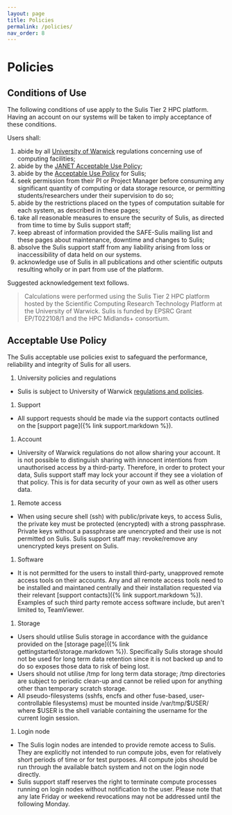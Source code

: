```yaml
---
layout: page
title: Policies
permalink: /policies/
nav_order: 8
---
```


# Policies

## Conditions of Use

The following conditions of use apply to the Sulis Tier 2 HPC platform. Having an account on our systems will be taken to imply acceptance of these conditions.

Users shall:

1. abide by all [University of Warwick](http://www2.warwick.ac.uk/services/gov/calendar/section2/regulations/computing/) regulations concerning use of computing facilities;
1. abide by the [JANET Acceptable Use Policy](https://community.jisc.ac.uk/library/acceptable-use-policy);
1. abide by the [Acceptable Use Policy](#acceptable-use-policy) for Sulis;
1. seek permission from their PI or Project Manager before consuming any significant quantity of computing or data storage resource, or permitting students/researchers under their supervision to do so;
1. abide by the restrictions placed on the types of computation suitable for each system, as described in these pages;
1. take all reasonable measures to ensure the security of Sulis, as directed from time to time by Sulis support staff;
1. keep abreast of information provided the SAFE-Sulis mailing list and these pages about maintenance, downtime and changes to Sulis;
1. absolve the Sulis support staff from any liability arising from loss or inaccessibility of data held on our systems.
1. acknowledge use of Sulis in all publications and other scientific outputs resulting wholly or in part from use of the platform.

Suggested acknowledgement text follows.

> Calculations were performed using the Sulis Tier 2 HPC platform hosted by the Scientific Computing Research Technology Platform at the University of Warwick. Sulis is funded by EPSRC Grant EP/T022108/1 and the HPC Midlands+ consortium.

## Acceptable Use Policy

The Sulis acceptable use policies exist to safeguard the performance, reliability and integrity of Sulis for all users.

1. University policies and regulations
  - Sulis is subject to University of Warwick [regulations and policies](http://www2.warwick.ac.uk/services/its/policies/).
1. Support
  - All support requests should be made via the support contacts outlined on the [support page]({% link support.markdown %}). 
1. Account
  - University of Warwick regulations do not allow sharing your account. It is not possible to distinguish sharing with innocent intentions from unauthorised access by a third-party. Therefore, in order to protect your data, Sulis support staff may lock your account if they see a violation of that policy. This is for data security of your own as well as other users data.
1. Remote access
  - When using secure shell (ssh) with public/private keys, to access Sulis, the private key must be protected (encrypted) with a strong passphrase. Private keys without a passphrase are unencrypted and their use is not permitted on Sulis. Sulis support staff may: revoke/remove any unencrypted keys present on Sulis.
1. Software
  - It is not permitted for the users to install third-party, unapproved remote access tools on their accounts. Any and all remote access tools need to be installed and maintaned centrally and their installation requested via their relevant [support contacts]({% link support.markdown %}). Examples of such third party remote access software include, but aren't limited to, TeamViewer.
1. Storage
  - Users should utilise Sulis storage in accordance with the guidance provided on the [storage page]({% link gettingstarted/storage.markdown %}). Specifically Sulis storage should not be used for long term data retention since it is not backed up and to do so exposes those data to risk of being lost.
  - Users should not utilise /tmp for long term data storage; /tmp directories are subject to periodic clean-up and cannot be relied upon for anything other than temporary scratch storage.
  - All pseudo-filesystems (sshfs, encfs and other fuse-based, user-controllable filesystems) must be mounted inside /var/tmp/$USER/ where $USER is the shell variable containing the username for the current login session.
1. Login node
  - The Sulis login nodes are intended to provide remote access to Sulis. They are explicitly not intended to run compute jobs, even for relatively short periods of time or for test purposes. All compute jobs should be run through the available batch system and not on the login node directly.
  - Sulis support staff reserves the right to terminate compute processes running on login nodes without notification to the user. Please note that any late Friday or weekend revocations may not be addressed until the following Monday.
